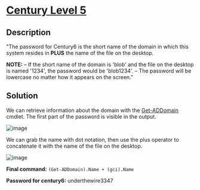 # [Century Level 5](https://underthewire.tech/century-5)
## Description
"The password for Century6 is the short name of the domain in which this system resides in **PLUS** the name of the file on the desktop.

**NOTE:**
– If the short name of the domain is 'blob' and the file on the desktop is named '1234', the password would be 'blob1234'.
– The password will be lowercase no matter how it appears on the screen."

## Solution
We can retrieve information about the domain with the [Get-ADDomain](https://learn.microsoft.com/en-us/powershell/module/activedirectory/get-addomain?view=windowsserver2025-ps) cmdlet. The first part of the password is visible in the output.

![image](https://github.com/user-attachments/assets/09cca53a-8c5d-4d5a-976f-339d5121bbdf)

We can grab the name with dot notation, then use the plus operator to concatenate it with the name of the file on the desktop.

![image](https://github.com/user-attachments/assets/34412f45-2178-42f6-8628-e8ebf5d121e5)

**Final command:** `(Get-ADDomain).Name + (gci).Name`

**Password for century6:** underthewire3347
